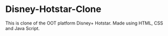 # Disney-Hotstar-Clone
This is clone of the OOT platform Disney+ Hotstar.
Made using HTML, CSS and Java Script.
